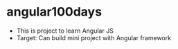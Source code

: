 # angular100days
- This is project to learn Angular JS
- Target: Can build mini project with Angular framework 
